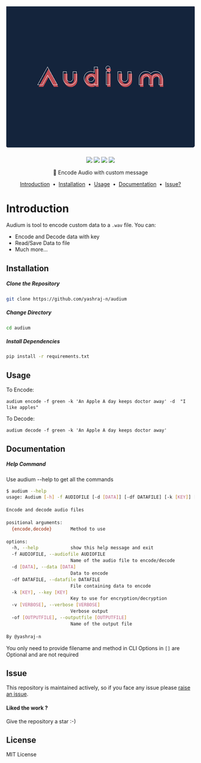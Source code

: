 
<h1 align="center">
  <a href="https://github.com/yashraj-n/audium">
    <img src="images/banner.png" alt="audium-banner">
  </a>
</h1>

<p align="center">
<img src="https://img.shields.io/github/issues/yashraj-n/audium?style=for-the-badge"/>
<img src="https://img.shields.io/github/languages/count/yashraj-n/audium?style=for-the-badge" />
<img src="https://img.shields.io/github/license/yashraj-n/audium?style=for-the-badge" />
<img height="20" src="https://img.shields.io/badge/Version-1.0.0-brightgreene?style=for-the-badge" />
</p>
<p align="center">
🎤 Encode Audio with custom message 
</p>

<p align="center">
<a href="#introduction">Introduction</a> &nbsp;&bull;&nbsp;
<a href="#installation">Installation</a> &nbsp;&bull;&nbsp;
<a href="#usage">Usage</a> &nbsp;&bull;&nbsp;
<a href="#documentation">Documentation</a> &nbsp;&bull;&nbsp;
<a href="#issue">Issue?</a>
</p>

# Introduction
Audium is tool to encode custom data to a `.wav` file.
You can: 
- Encode and Decode data with key
- Read/Save Data to file
- Much more...


## Installation
##### Clone the Repository
```bash
git clone https://github.com/yashraj-n/audium
```
##### Change Directory
```bash
cd audium
```
##### Install Dependencies
```bash
pip install -r requirements.txt
```


## Usage
To Encode:<br/>
```
audium encode -f green -k 'An Apple A day keeps doctor away' -d  "I like apples"
```
To Decode: <br>
```
audium decode -f green -k 'An Apple A day keeps doctor away'
```

## Documentation
##### Help Command
Use audium --help to get all the commands
```bash
$ audium --help
usage: Audium [-h] -f AUDIOFILE [-d [DATA]] [-df DATAFILE] [-k [KEY]] [-v [VERBOSE]] [-of [OUTPUTFILE]] {encode,decode}

Encode and decode audio files

positional arguments:
  {encode,decode}       Method to use

options:
  -h, --help            show this help message and exit
  -f AUDIOFILE, --audiofile AUDIOFILE
                        Name of the audio file to encode/decode
  -d [DATA], --data [DATA]
                        Data to encode
  -df DATAFILE, --datafile DATAFILE
                        File containing data to encode
  -k [KEY], --key [KEY]
                        Key to use for encryption/decryption
  -v [VERBOSE], --verbose [VERBOSE]
                        Verbose output
  -of [OUTPUTFILE], --outputfile [OUTPUTFILE]
                        Name of the output file

By @yashraj-n
```
You only need to provide filename and method in CLI
Options in `[]` are Optional and are not required

## Issue
This repository is maintained actively, so if you face any issue please <a href="https://github.com/yashraj-n/audium/issues/new">raise an issue</a>.

<h4>Liked the work ?</h4>
Give the repository a star :-)

## License 

MIT License 
